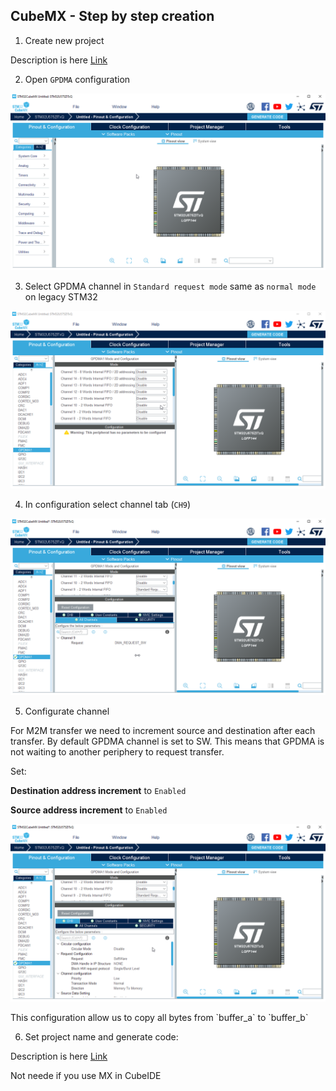 ## CubeMX - Step by step creation

1. Create new project

Description is here [Link](./mx_create_project.md)

2. Open `GPDMA` configuration

![gpdma config](./img/04.png)

3. Select GPDMA channel in `Standard request mode` same as `normal mode` on legacy STM32

![gpdma channel select](./img/05.png)

4. In configuration select channel tab (`CH9`)

![gpdma channel configuration select](./img/06.png)

   
5. Configurate channel
   
For M2M transfer we need to increment source and destination after each transfer. By default GPDMA channel is set to SW. This means that GPDMA is not waiting to another periphery to request transfer.

Set:

**Destination address increment** to `Enabled`
  
**Source address increment** to `Enabled`

![gdma config increment](./img/07.png)

<ainfo>
This configuration allow us to copy all bytes from `buffer_a` to `buffer_b`
</ainfo>


6. Set project name and generate code:

Description is here [Link](./mx_generate_code.md)

<ainfo>
Not neede if you use MX in CubeIDE
</ainfo>